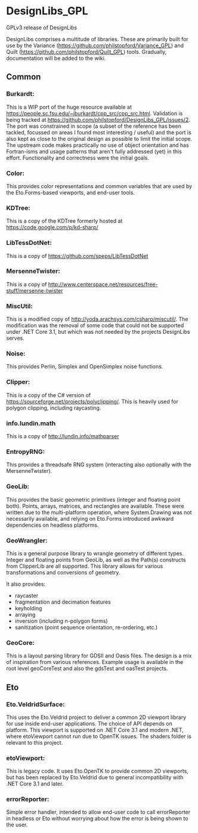 # DesignLibs_GPL
GPLv3 release of DesignLibs

DesignLibs comprises a multitude of libraries. These are primarily built for use by the Variance (https://github.com/philstopford/Variance_GPL) and Quilt (https://github.com/philstopford/Quilt_GPL) tools. Gradually, documentation will be added to the wiki.

## Common

### Burkardt:

This is a WIP port of the huge resource available at https://people.sc.fsu.edu/~jburkardt/cpp_src/cpp_src.html. Validation is being tracked at https://github.com/philstopford/DesignLibs_GPL/issues/2. The port was constrained in scope (a subset of the reference has been tackled, focussed on areas I found most interesting / useful) and the port is also kept as close to the original design as possible to limit the initial scope. The upstream code makes practically no use of object orientation and has Fortran-isms and usage patterns that aren't fully addressed (yet) in this effort. Functionality and correctness were the initial goals.


### Color:

This provides color representations and common variables that are used by the Eto.Forms-based viewports, and end-user tools.

### KDTree:

This is a copy of the KDTree formerly hosted at https://code.google.com/p/kd-sharp/

### LibTessDotNet:

This is a copy of https://github.com/speps/LibTessDotNet

### MersenneTwister:

This is a copy of http://www.centerspace.net/resources/free-stuff/mersenne-twister

### MiscUtil:

This is a modified copy of http://yoda.arachsys.com/csharp/miscutil/. The modification was the removal of some code that could not be supported under .NET Core 3.1, but which was not needed by the projects DesignLibs serves.

### Noise:

This provides Perlin, Simplex and OpenSimplex noise functions.

### Clipper:

This is a copy of the C# version of https://sourceforge.net/projects/polyclipping/. This is heavily used for polygon clipping, including raycasting.

### info.lundin.math

This is a copy of http://lundin.info/mathparser

### EntropyRNG:

This provides a threadsafe RNG system (interacting also optionally with the MersenneTwister).

### GeoLib:

This provides the basic geometric primitives (integer and floating point both). Points, arrays, matrices, and rectangles are available. These were written due to the multi-platform operation, where System.Drawing was not necessarily available, and relying on Eto.Forms introduced awkward dependencies on headless platforms.

### GeoWrangler:

This is a general purpose library to wrangle geometry of different types. Integer and floating points from GeoLib, as well as the Path(s) constructs from ClipperLib are all supported. This library allows for various transformations and conversions of geometry.

It also provides:
 - raycaster
 - fragmentation and decimation features
 - keyholding
 - arraying
 - inversion (including n-polygon forms)
 - sanitization (point sequence orientation, re-ordering, etc.)
 
### GeoCore:

This is a layout parsing library for GDSII and Oasis files. The design is a mix of inspiration from various references. Example usage is available in the root level geoCoreTest and also the gdsTest and oasTest projects.

## Eto

### Eto.VeldridSurface:

This uses the Eto.Veldrid project to deliver a common 2D viewport library for use inside end-user applications. The choice of API depends on platform. This viewport is supported on .NET Core 3.1 and modern .NET, where etoViewport cannot run due to OpenTK issues. The shaders folder is relevant to this project.

### etoViewport:

This is legacy code. It uses Eto.OpenTK to provide common 2D viewports, but has been replaced by Eto.Veldrid due to general incompatibility with .NET Core 3.1 and later.

### errorReporter:

Simple error handler, intended to allow end-user code to call errorReporter in headless or Eto without worrying about how the error is being shown to the user.
